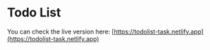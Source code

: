 # Todo List

You can check the live version here: [https://todolist-task.netlify.app](https://todolist-task.netlify.app)
